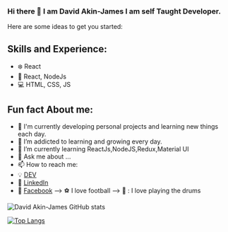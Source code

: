 ### Hi there 👋 I am David Akin-James I am self Taught Developer.

Here are some ideas to get you started:


## Skills and Experience: 
* :snowflake:  React
* :iphone: React, NodeJs
* :computer: HTML, CSS, JS

## Fun fact About me:

- 🔭 I'm currently developing personal projects and learning new things each day.
 - 🌱 I’m addicted to learning and growing every day.
- 🌱 I’m currently learning ReactJs,NodeJS,Redux,Material UI
- 💬 Ask me about ...
- 📫 How to reach me:
-  :bulb: [DEV](https://dev.to/davidakinjames)
-  :office: [LinkedIn](https://www.linkedin.com/in/akinwande-david-akin-james-58b411198/)
-  :speech_balloon: [Facebook](https://web.facebook.com/david.akinjames.5/)
--> :soccer: I love football
--> :drum: : I love playing the drums



![David Akin-James GitHub stats](https://github-readme-stats.vercel.app/api?username=DavidAkinJames&show_icons=true&theme=onedark)


[![Top Langs](https://github-readme-stats.vercel.app/api/top-langs/?username=DavidAkinJames)](https://github.com/anuraghazra/github-readme-stats)
